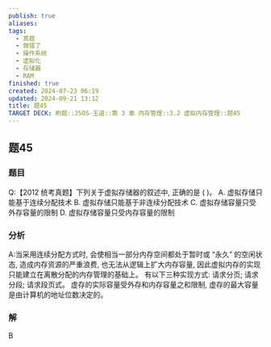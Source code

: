 ```yaml
---
publish: true
aliases: 
tags:
  - 真题
  - 做错了
  - 操作系统
  - 虚拟化
  - 存储器
  - RAM
finished: true
created: 2024-07-23 06:19
updated: 2024-09-21 13:12
title: 题45
TARGET DECK: 刷题::25OS-王道::第 3 章 内存管理::3.2 虚拟内存管理::题45
---
```

## 题45
### 题目
Q:【2012 统考真题】下列关于虚拟存储器的叙述中, 正确的是 ( )。
A. 虚拟存储只能基于连续分配技术
B. 虚拟存储只能基于非连续分配技术
C. 虚拟存储容量只受外存容量的限制
D. 虚拟存储容量只受内存容量的限制
### 分析
A:当采用连续分配方式时, 会使相当一部分内存空间都处于暂时或 “永久” 的空闲状态, 造成内存资源的严重浪费, 也无法从逻辑上扩大内存容量, 因此虚拟内存的实现只能建立在离散分配的内存管理的基础上。
有以下三种实现方式: 
请求分页; 
请求分段; 
请求段页式。
虚存的实际容量受外存和内存容量之和限制, 虚存的最大容量是由计算机的地址位数决定的。
### 解
B
